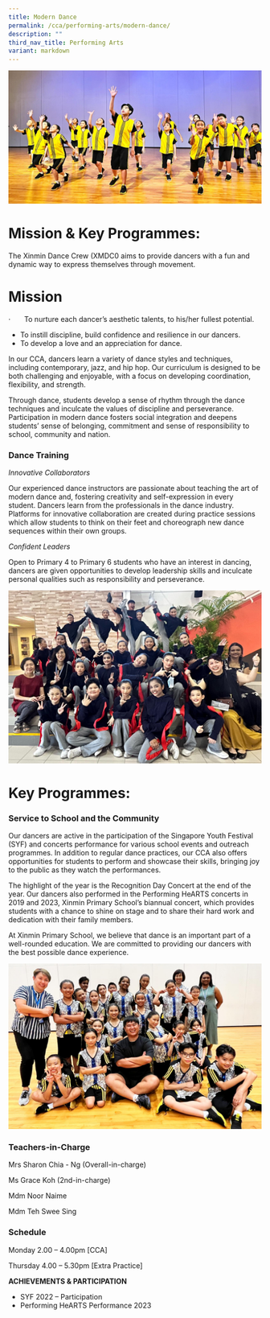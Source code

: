 ```yaml
---
title: Modern Dance
permalink: /cca/performing-arts/modern-dance/
description: ""
third_nav_title: Performing Arts
variant: markdown
---
```

![](/images/SYF_2022_2.jpg)

# **Mission & Key Programmes:**

The Xinmin Dance Crew (XMDC0 aims to provide dancers with a fun and dynamic way to express themselves through movement.

# **Mission**

·       To nurture each dancer’s aesthetic talents, to his/her fullest potential.

*   To instill discipline, build confidence and resilience in our dancers.
*   To develop a love and an appreciation for dance.

In our CCA, dancers learn a variety of dance styles and techniques, including contemporary, jazz, and hip hop. Our curriculum is designed to be both challenging and enjoyable, with a focus on developing coordination, flexibility, and strength. 

Through dance, students develop a sense of rhythm through the dance techniques and inculcate the values of discipline and perseverance. Participation in modern dance fosters social integration and deepens students’ sense of belonging, commitment and sense of responsibility to school, community and nation. 


### **Dance Training**

_Innovative Collaborators_

Our experienced dance instructors are passionate about teaching the art of modern dance and, fostering creativity and self-expression in every student. Dancers learn from the professionals in the dance industry. Platforms for innovative collaboration are created during practice sessions which allow students to think on their feet and choreograph new dance sequences within their own groups.

_Confident Leaders_

Open to Primary 4 to Primary 6 students who have an interest in dancing, dancers are given opportunities to develop leadership skills and inculcate personal qualities such as responsibility and perseverance.

![](/images/Recognition_Day_2022_2.jpg)

# **Key Programmes:**

### **Service to School and the Community**

Our dancers are active in the participation of the Singapore Youth Festival (SYF) and concerts performance for various school events and outreach programmes. In addition to regular dance practices, our CCA also offers opportunities for students to perform and showcase their skills, bringing joy to the public as they watch the performances.

The highlight of the year is the Recognition Day Concert at the end of the year. Our dancers also performed in the Performing HeARTS concerts in 2019 and 2023, Xinmin Primary School’s biannual concert, which provides students with a chance to shine on stage and to share their hard work and dedication with their family members.

At Xinmin Primary School, we believe that dance is an important part of a well-rounded education. We are committed to providing our dancers with the best possible dance experience. 

![](/images/SYF_2022_1.jpg)


### Teachers-in-Charge

Mrs Sharon Chia - Ng (Overall-in-charge)

Ms Grace Koh (2nd-in-charge)

Mdm Noor Naime

Mdm Teh Swee Sing

### Schedule

Monday 2.00 – 4.00pm \[CCA\]

Thursday 4.00 – 5.30pm \[Extra Practice\]

**ACHIEVEMENTS & PARTICIPATION**

*   SYF 2022 – Participation
*   Performing HeARTS Performance 2023